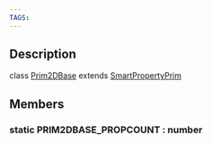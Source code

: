 ```yaml
---
TAGS:
---
```

## Description

class [Prim2DBase](/classes/2.4/Prim2DBase) extends [SmartPropertyPrim](/classes/2.4/SmartPropertyPrim)



## Members

### static PRIM2DBASE_PROPCOUNT : number



